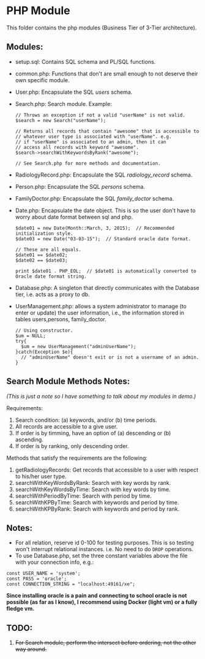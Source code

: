 # PHP Module

This folder contains the php modules (Business Tier of 3-Tier architecture).

## Modules:
* setup.sql: Contains SQL schema and PL/SQL functions.
* common.php: Functions that don't are small enough to not deserve their own specific module.
* User.php: Encapsulate the SQL *users* schema.
* Search.php: Search module. Example:

  ```
  // Throws an exception if not a valid "userName" is not valid.
  $search = new Search("userName");

  // Returns all records that contain "awesome" that is accessible to
  // whatever user type is associated with "userName". e.g.
  // if "userName" is associated to an admin, then it can
  // access all records with keyword "awesome".
  $search->searchWithKeywordsByRank("awesome");
  
  // See Search.php for more methods and documentation.
  ```
  
* RadiologyRecord.php: Encapsulate the SQL *radiology_record* schema.
* Person.php: Encapsulate the SQL *persons* schema.
* FamilyDoctor.php: Encapsulate the SQL *family_doctor* schema.
* Date.php: Encapsulate the date object. This is so the user don't have to worry about date format between sql and php.

  ```
  $date01 = new Date(Month::March, 3, 2015);  // Recommended initialization style.
  $date03 = new Date("03-03-15");  // Standard oracle date format.

  // These are all equals.
  $date01 == $date02;
  $date02 == $date03;

  print $date01 . PHP_EOL;  // $date01 is automatically converted to Oracle date format string.
  ```
  
* Database.php: A singleton that directly communicates with the Database tier, i.e. acts as a proxy to db.
* UserManagement.php: allows a system administrator to manage (to enter or update) the user information, i.e., the information stored in tables
  		      users,persons, family_doctor.

  ```
  // Using constructor.
  $um = NULL;
  try{
    $um = new UserManagement("adminUserName");
  }catch(Exception $e){	
    // "adminUserName" doesn't exit or is not a username of an admin.
  }
  ```
   

## Search Module Methods Notes:
*(This is just a note so I have something to talk about my modules in demo.)*

Requirements:

1. Search condition: (a) keywords, and/or (b) time periods.
2. All records are accessible to a give user.
3. If order is by timming, have an option of (a) descending or (b) ascending.
4. If order is by ranking, only descending order.



Methods that satisfy the requirements are the following:

1. getRadiologyRecords: Get records that accessible to a user with respect to his/her user type.
2. searchWithKeyWordsByRank: Search with key words by rank.
3. searchWithKeyWordsByTime: Search with key words by time.
4. searchWithPeriodByTime: Search with period by time.
5. searchWithKPByTime: Search with keywords and period by time.
6. searchWithKPByRank: Search with keywords and period by rank.


## Notes:
* For all relation, reserve id 0-100 for testing purposes. This is so testing won't interrupt relational instances. i.e.
  No need to do ```DROP``` operations.
* To use Database.php, set the three constant variables above the file with your connection info, e.g.:
```
const USER_NAME = 'system';
const PASS = 'oracle';
const CONNECTION_STRING = "localhost:49161/xe";
```
**Since installing oracle is a pain and connecting to school oracle is not possible (as far as I know), I recommend
using Docker (light vm) or a fully fledge vm.**

## TODO:

1. ~~For Search module, perform the intersect before ordering, not the other way around.~~